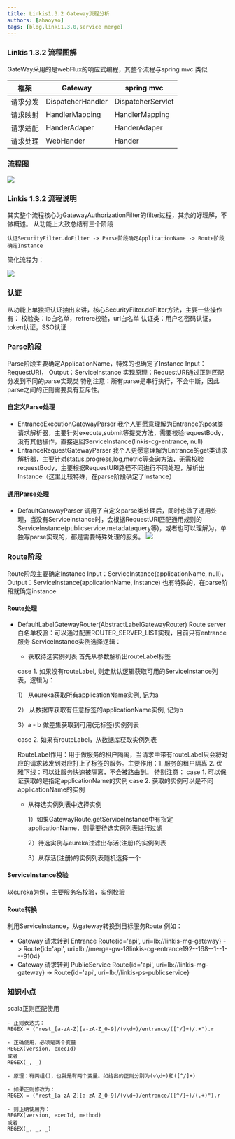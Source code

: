 ```yaml
---
title: Linkis1.3.2 Gateway流程分析
authors: [ahaoyao]
tags: [blog,linki1.3.0,service merge]
---
```

### Linkis 1.3.2 流程图解

GateWay采用的是webFlux的响应式编程，其整个流程与spring mvc 类似

| 框架  | Gateway | spring mvc |
|-----|---------|------------|
| 请求分发    | DispatcherHandler        | DispatcherServlet           |
| 请求映射    | HandlerMapping        | HandlerMapping           |
| 请求适配    | HanderAdaper        | HanderAdaper           |
| 请求处理    | WebHander        | Hander           |
		
### 流程图

![](/static/Images/gateway/flow-chart.png)


### Linkis 1.3.2 流程说明

其实整个流程核心为GatewayAuthorizationFilter的filter过程，其余的好理解，不做概述。
从功能上大致总结有三个阶段
```
认证SecurityFilter.doFilter -> Parse阶段确定ApplicationName -> Route阶段确定Instance
```
简化流程为：

![](/static/Images/gateway/simplify-the-process.png)

### 认证
从功能上单独把认证抽出来讲，核心SecurityFilter.doFilter方法，主要一些操作有：
校验类：ip白名单，refrere校验，url白名单
认证类：用户名密码认证，token认证，SSO认证

### Parse阶段
Parse阶段主要确定ApplicationName，特殊的也确定了Instance
Input：RequestURI， Output：ServiceInstance
实现原理：RequestURI通过正则匹配分发到不同的parse实现类
特别注意：所有parse是串行执行，不会中断，因此parse之间的正则需要具有互斥性。

#### 自定义Parse处理
- EntranceExecutionGatewayParser
我个人更愿意理解为Entrance的post类请求解析器，主要针对execute,submit等提交方法，需要校验requestBody，没有其他操作，直接返回ServiceInstance(linkis-cg-entrance, null)
- EntranceRequestGatewayParser
我个人更愿意理解为Entrance的get类请求解析器，主要针对status,progress,log,metric等查询方法，无需校验requestBody，主要根据RequestURI路径不同进行不同处理，解析出Instance（这里比较特殊，在parse阶段确定了Instance）

#### 通用Parse处理
- DefaultGatewayParser
  调用了自定义parse类处理后，同时也做了通用处理，当没有ServiceInstance时，会根据RequestURI匹配通用规则的ServiceInstance(publicservice,metadataquery等)，或者也可以理解为，单独写parse实现的，都是需要特殊处理的服务。
  ![](/static/Images/gateway/general-parse-processing.png)

### Route阶段
Route阶段主要确定Instance
Input：ServiceInstance(applicationName, null)， Output：ServiceInstance(applicationName, instance)
也有特殊的，在parse阶段就确定instance

#### Route处理
- DefaultLabelGatewayRouter(AbstractLabelGatewayRouter)
Route server白名单校验：可以通过配置ROUTER_SERVER_LIST实现，目前只有entrance服务
ServiceInstance实例选择逻辑：

  - 获取待选实例列表
  首先从参数解析出routeLabel标签
  
  case 1. 如果没有routeLabel, 则走默认逻辑获取可用的ServiceInstance列表，逻辑为：
  
    1） 从eureka获取所有applicationName实例, 记为a

    2） 从数据库获取有任意标签的applicationName实例, 记为b

    3）a - b 做差集获取到可用(无标签)实例列表 

    case 2. 如果有routeLabel，从数据库获取实例列表

  RouteLabel作用：用于做服务的租户隔离，当请求中带有routeLabel只会将对应的请求转发到对应打上了标签的服务。主要作用：1. 服务的租户隔离 2. 优雅下线：可以让服务快速被隔离，不会被路由到。
  特别注意：
  case 1. 可以保证获取的是指定applicationName的实例
  case 2. 获取的实例可以是不同applicationName的实例

  - 从待选实例列表中选择实例

      1）如果GatewayRoute.getServiceInstance中有指定applicationName，则需要待选实例列表进行过滤
    
      2）待选实例与eureka过滤出存活(注册)的实例列表
    
      3）从存活(注册)的实例列表随机选择一个

#### ServiceInstance校验
以eureka为例，主要服务名校验，实例校验

#### Route转换
利用ServiceInstance，从gateway转换到目标服务Route
例如：

- Gateway 请求转到 Entrance
Route{id='api', uri=lb://linkis-mg-gateway} -> Route{id='api', uri=lb://merge-gw-18linkis-cg-entrance192--168--1--1---9104}
- Gateway 请求转到 PublicService
Route{id='api', uri=lb://linkis-mg-gateway} -> Route{id='api', uri=lb://linkis-ps-publicservice}

### 知识小点
scala正则匹配使用
```
- 正则表达式：
REGEX = ("rest_[a-zA-Z][a-zA-Z_0-9]/(v\d+)/entrance/([^/]+)/.+").r

- 正确使用，必须是两个变量
REGEX(version, execId)
或者
REGEX(_, _)

- 原理：有两组()，也就是有两个变量。如给出的正则分别为(v\d+)和([^/]+)

- 如果正则修改为：
REGEX = ("rest_[a-zA-Z][a-zA-Z_0-9]/(v\d+)/entrance/([^/]+)/(.+)").r

- 则正确使用为：
REGEX(version, execId, method)
或者
REGEX(_, _, _)

```